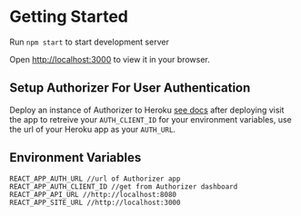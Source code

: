 # Getting Started

Run `npm start` to start development server

Open [http://localhost:3000](http://localhost:3000) to view it in your browser.

## Setup Authorizer For User Authentication

Deploy an instance of Authorizer to Heroku [see docs](https://docs.authorizer.dev/deployment/heroku#create-instance) after deploying visit the app to retreive your `AUTH_CLIENT_ID` for your environment variables, use the url of your Heroku app as your `AUTH_URL`.

## Environment Variables

```
REACT_APP_AUTH_URL //url of Authorizer app
REACT_APP_AUTH_CLIENT_ID //get from Authorizer dashboard
REACT_APP_API_URL //http://localhost:8080
REACT_APP_SITE_URL //http://localhost:3000
```
